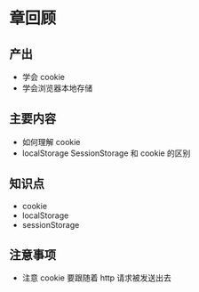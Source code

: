 # 章回顾

## 产出

- 学会 cookie
- 学会浏览器本地存储

## 主要内容

- 如何理解 cookie
- localStorage SessionStorage 和 cookie 的区别

## 知识点

- cookie
- localStorage
- sessionStorage

## 注意事项

- 注意 cookie 要跟随着 http 请求被发送出去


